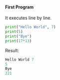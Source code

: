 #### First Program
It executes line by line.
```python
print("Hello World", 7)
print(5)
print("Bye")
print(17*13)
```

Result:
```python
Hello World 7
5
Bye
221
```